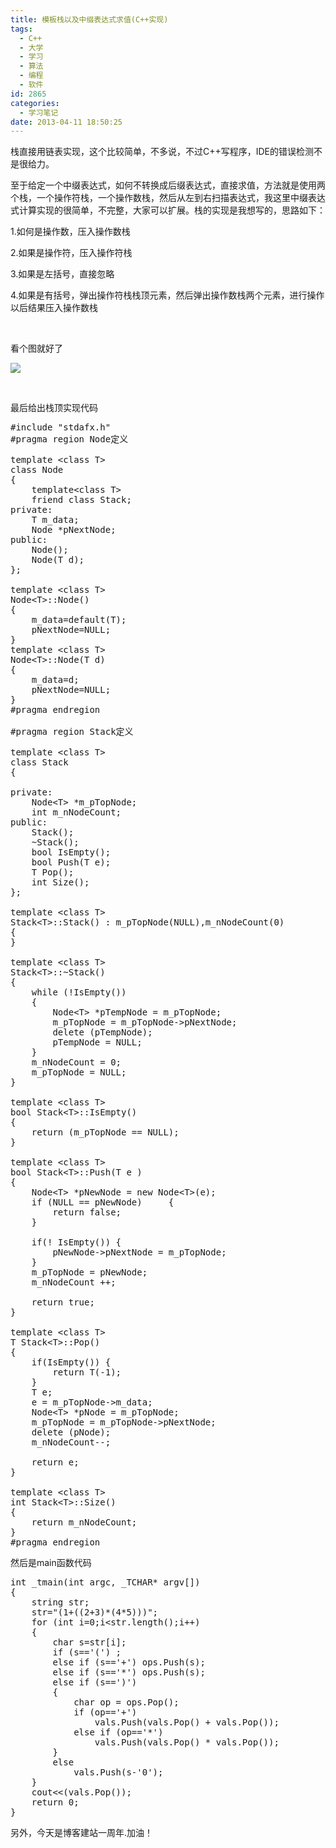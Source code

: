 ```yaml
---
title: 模板栈以及中缀表达式求值(C++实现)
tags:
  - C++
  - 大学
  - 学习
  - 算法
  - 编程
  - 软件
id: 2865
categories:
  - 学习笔记
date: 2013-04-11 18:50:25
---
```


栈直接用链表实现，这个比较简单，不多说，不过C++写程序，IDE的错误检测不是很给力。

至于给定一个中缀表达式，如何不转换成后缀表达式，直接求值，方法就是使用两个栈，一个操作符栈，一个操作数栈，然后从左到右扫描表达式，我这里中缀表达式计算实现的很简单，不完整，大家可以扩展。栈的实现是我想写的，思路如下：

1.如何是操作数，压入操作数栈

2.如果是操作符，压入操作符栈

3.如果是左括号，直接忽略

4.如果是有括号，弹出操作符栈栈顶元素，然后弹出操作数栈两个元素，进行操作以后结果压入操作数栈

&nbsp;

看个图就好了

[![](/images/d0b2eed86d2ba2b987d3e5db380b9a452e8f5f87.png)](http://leaverimage.b0.upaiyun.com/34863_o.png)

&nbsp;

最后给出栈顶实现代码
<pre class="lang:default decode:true">#include "stdafx.h"
#pragma region Node定义

template &lt;class T&gt;
class Node
{
	template&lt;class T&gt; 
	friend class Stack;
private:
	T m_data;
	Node *pNextNode;
public:
	Node();
	Node(T d);
};

template &lt;class T&gt;
Node&lt;T&gt;::Node()
{
	m_data=default(T);
	pNextNode=NULL;
}
template &lt;class T&gt;
Node&lt;T&gt;::Node(T d)
{
	m_data=d;
	pNextNode=NULL;
}
#pragma endregion 

#pragma region Stack定义

template &lt;class T&gt;
class Stack
{

private:
	Node&lt;T&gt; *m_pTopNode;
	int m_nNodeCount;
public:
	Stack();
	~Stack();
	bool IsEmpty();
	bool Push(T e);
	T Pop();
	int Size();
};

template &lt;class T&gt;
Stack&lt;T&gt;::Stack() : m_pTopNode(NULL),m_nNodeCount(0)
{
}

template &lt;class T&gt;
Stack&lt;T&gt;::~Stack()
{
	while (!IsEmpty())
	{
		Node&lt;T&gt; *pTempNode = m_pTopNode;
		m_pTopNode = m_pTopNode-&gt;pNextNode;
		delete (pTempNode);
		pTempNode = NULL;
	}
	m_nNodeCount = 0;
	m_pTopNode = NULL;
}

template &lt;class T&gt;
bool Stack&lt;T&gt;::IsEmpty()
{
	return (m_pTopNode == NULL);
}

template &lt;class T&gt;
bool Stack&lt;T&gt;::Push(T e )
{
	Node&lt;T&gt; *pNewNode = new Node&lt;T&gt;(e);
	if (NULL == pNewNode)     {
		return false;
	}

	if(! IsEmpty()) {
		pNewNode-&gt;pNextNode = m_pTopNode;
	}
	m_pTopNode = pNewNode;
	m_nNodeCount ++;

	return true;
}

template &lt;class T&gt;
T Stack&lt;T&gt;::Pop()
{
	if(IsEmpty()) {
		return T(-1);
	}
	T e;
	e = m_pTopNode-&gt;m_data;
	Node&lt;T&gt; *pNode = m_pTopNode;
	m_pTopNode = m_pTopNode-&gt;pNextNode;
	delete (pNode);
	m_nNodeCount--;

	return e;
}

template &lt;class T&gt;
int Stack&lt;T&gt;::Size()
{
	return m_nNodeCount;
}
#pragma endregion</pre>
然后是main函数代码
<pre class="lang:default decode:true">int _tmain(int argc, _TCHAR* argv[])
{
	string str;
	str="(1+((2+3)*(4*5)))";
	for (int i=0;i&lt;str.length();i++)
	{
		char s=str[i];
		if (s=='(') ;
		else if (s=='+') ops.Push(s);
		else if (s=='*') ops.Push(s);
		else if (s==')') 
		{
			char op = ops.Pop();
			if (op=='+') 
				vals.Push(vals.Pop() + vals.Pop());
			else if (op=='*') 
				vals.Push(vals.Pop() * vals.Pop());
		}
		else 
			vals.Push(s-'0');
	}
	cout&lt;&lt;(vals.Pop());
	return 0;
}</pre>
另外，今天是博客建站一周年.加油！